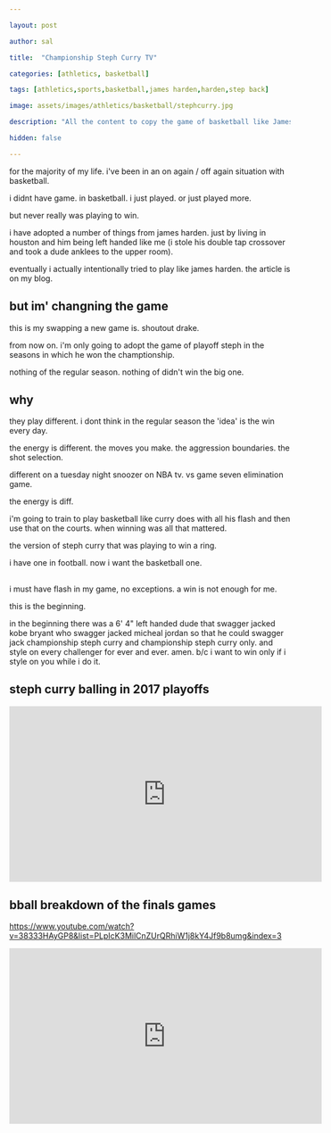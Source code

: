 ```yaml
---

layout: post

author: sal

title:  "Championship Steph Curry TV"

categories: [athletics, basketball]

tags: [athletics,sports,basketball,james harden,harden,step back]

image: assets/images/athletics/basketball/stephcurry.jpg

description: "All the content to copy the game of basketball like James Harden."

hidden: false

---
```


for the majority of my life. i've been in an on again / off again situation with basketball.

i didnt have game. in basketball. i just played. or just played more.

but never really was playing to win.

i have adopted a number of things from james harden. just by living in houston and him being left handed like me (i stole his double tap crossover and took a dude anklees to the upper room).

eventually i actually intentionally tried to play like james harden. the article is on my blog.

## but im' changning the game

this is my swapping a new game is. shoutout drake.

from now on. i'm only going to adopt the game of playoff steph in the seasons in which he won the champtionship.

nothing of the regular season. nothing of didn't win the big one.

## why

they play different. i dont think in the regular season the 'idea' is the win every day.

the energy is different. the moves you make. the aggression boundaries. the shot selection.

different on a tuesday night snoozer on NBA tv. vs game seven elimination game.

the energy is diff.

i'm going to train to play basketball like curry does with all his flash and then use that on the courts. when winning was all that mattered. 

the version of steph curry that was playing to win a ring.

i have one in football. now i want the basketball one.

##

i must have flash in my game, no exceptions. a win is not enough for me.

this is the beginning.

in the beginning there was a 6' 4" left handed dude that swagger jacked kobe bryant who swagger jacked micheal jordan so that he could swagger jack championship steph curry and championship steph curry only. and style on every challenger for ever and ever. amen. b/c i want to win only if i style on you while i do it.

## steph curry balling in 2017 playoffs

<iframe width="560" height="315" src="https://www.youtube.com/embed/79yNxXmWfHg?si=whQiVgezloygLBHO" title="YouTube video player" frameborder="0" allow="accelerometer; autoplay; clipboard-write; encrypted-media; gyroscope; picture-in-picture; web-share" referrerpolicy="strict-origin-when-cross-origin" allowfullscreen></iframe>

## bball breakdown of the finals games

https://www.youtube.com/watch?v=38333HAyGP8&list=PLpIcK3MilCnZUrQRhiW1j8kY4Jf9b8umg&index=3

<iframe width="560" height="315" src="https://www.youtube.com/embed/38333HAyGP8?si=uYSHQzwwr61cOIC9" title="YouTube video player" frameborder="0" allow="accelerometer; autoplay; clipboard-write; encrypted-media; gyroscope; picture-in-picture; web-share" referrerpolicy="strict-origin-when-cross-origin" allowfullscreen></iframe>
